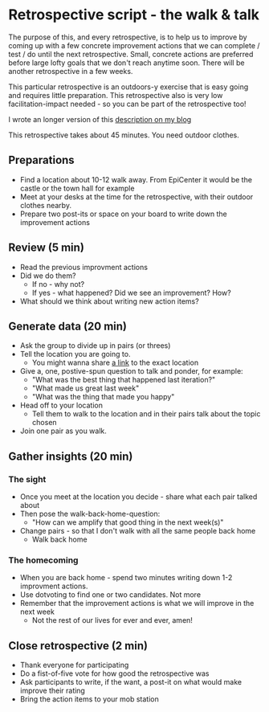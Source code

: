 # Retrospective script - the walk & talk

The purpose of this, and every retrospective, is to help us to improve by coming up with a few concrete improvement actions that we can complete / test / do until the next retrospective.  Small, concrete actions are preferred before large lofty goals that we don't reach anytime soon. There will be another retrospective in a few weeks. 

This particular retrospective is an outdoors-y exercise that is easy going and requires little preparation.  This retrospective also is very low facilitation-impact needed - so you can be part of the retrospective too!

I wrote an longer version of this [description on my blog](http://www.marcusoft.net/2017/04/the-walking-turn-up-the-good-retrospective.html)

This retrospective takes about 45 minutes. You need outdoor clothes.

## Preparations

* Find a location about 10-12 walk away. From EpiCenter it would be the castle or the town hall for example
* Meet at your desks at the time for the retrospective, with their outdoor clothes nearby.
* Prepare two post-its or space on your board to write down the improvement actions

## Review (5 min)

- Read the previous improvment actions
- Did we do them?
  - If no - why not? 
  - If yes - what happened? Did we see an improvement? How? 
- What should we think about writing new action items?  

## Generate data (20 min)

* Ask the group to divide up in pairs (or threes)
* Tell the location you are going to. 
  * You might wanna share [a link](https://www.google.com/maps/place/Monument+of+Engelbrekt/@59.3269106,18.0537184,18z/data=!4m12!1m6!3m5!1s0x465f77df9092cde9:0xaeafc90d911394c0!2sStockholm+City+Hall!8m2!3d59.3274506!4d18.0543456!3m4!1s0x465f77dfe15408c5:0xe0dedc4328babf00!8m2!3d59.3270244!4d18.0563354?hl=en) to the exact location
* Give a, one, postive-spun question to talk and ponder, for example:
  * "What was the best thing that happened last iteration?"
  * "What made us great last week"
  * "What was the thing that made you happy"
* Head off to your location
  * Tell them to walk to the location and in their pairs talk about the topic chosen
* Join one pair as you walk.

## Gather insights (20 min)

### The sight

* Once you meet at the location you decide - share what each pair talked about
* Then pose the walk-back-home-question:
  * "How can we amplify that good thing in the next week(s)"
* Change pairs - so that I don't walk with all the same people back home
  * Walk back home

### The homecoming

* When you are back home - spend two minutes writing down 1-2 improvment actions.
* Use dotvoting to find one or two candidates. Not more
* Remember that the improvement actions is what we will improve in the next week
  * Not the rest of our lives for ever and ever, amen!

## Close retrospective (2 min)

- Thank everyone for participating
- Do a fist-of-five vote for how good the retrospective was
- Ask participants to write, if the want, a post-it on what would make improve their rating
- Bring the action items to your mob station